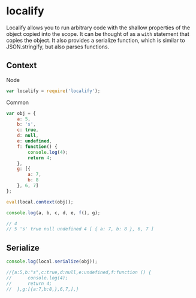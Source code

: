 # localify

Localify allows you to run arbitrary code with the shallow properties of the object copied into the scope. It can be thought of as a `with` statement that copies the object. It also provides a serialize function, which is similar to JSON.stringify, but also parses functions.

## Context

Node
```js
var localify = require('localify');
```

Common
```js
var obj = {
	a: 5,
	b: 's',
	c: true,
	d: null,
	e: undefined,
	f: function() {
		console.log(4);
		return 4;
	},
	g: [{
		a: 7,
		b: 8
	}, 6, 7]
};

eval(local.context(obj));

console.log(a, b, c, d, e, f(), g);

// 4
// 5 's' true null undefined 4 [ { a: 7, b: 8 }, 6, 7 ]
```

## Serialize

```js
console.log(local.serialize(obj));

//{a:5,b:"s",c:true,d:null,e:undefined,f:function () {
//		console.log(4);
//		return 4;
//	},g:[{a:7,b:8,},6,7,],}
```
